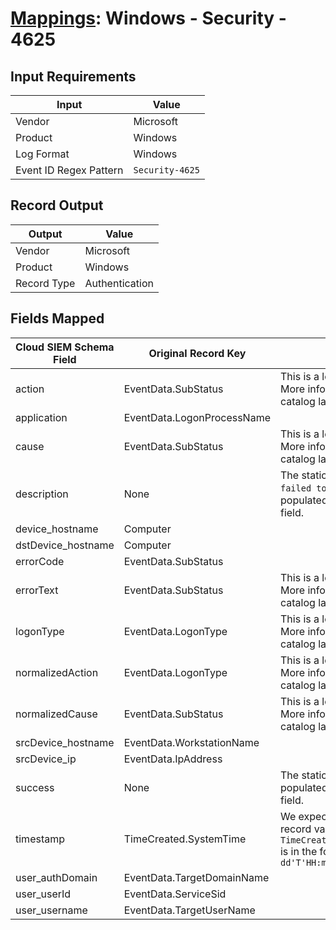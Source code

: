 # [Mappings](README.md): Windows - Security - 4625

## Input Requirements

|Input|Value|
|-----|-----|
|Vendor|Microsoft|
|Product|Windows|
|Log Format|Windows|
|Event ID Regex Pattern|`Security-4625`|

## Record Output

|Output|Value|
|------|-----|
|Vendor|Microsoft|
|Product|Windows|
|Record Type|Authentication|

## Fields Mapped

|Cloud SIEM Schema Field|Original Record Key|Notes|
|-----------------------|-------------------|-----|
|action|EventData.SubStatus|This is a lookup field. More info to come in the catalog later...|
|application|EventData.LogonProcessName||
|cause|EventData.SubStatus|This is a lookup field. More info to come in the catalog later...|
|description|None|The static text `An account failed to log on` is populated in this schema field.|
|device_hostname|Computer||
|dstDevice_hostname|Computer||
|errorCode|EventData.SubStatus||
|errorText|EventData.SubStatus|This is a lookup field. More info to come in the catalog later...|
|logonType|EventData.LogonType|This is a lookup field. More info to come in the catalog later...|
|normalizedAction|EventData.LogonType|This is a lookup field. More info to come in the catalog later...|
|normalizedCause|EventData.SubStatus|This is a lookup field. More info to come in the catalog later...|
|srcDevice_hostname|EventData.WorkstationName||
|srcDevice_ip|EventData.IpAddress||
|success|None|The static text `false` is populated in this schema field.|
|timestamp|TimeCreated.SystemTime|We expect the orginal record value of `TimeCreated.SystemTime` is in the format `yyyy-MM-dd'T'HH:mm:ss.SSSSSSSSSZ`|
|user_authDomain|EventData.TargetDomainName||
|user_userId|EventData.ServiceSid||
|user_username|EventData.TargetUserName||

